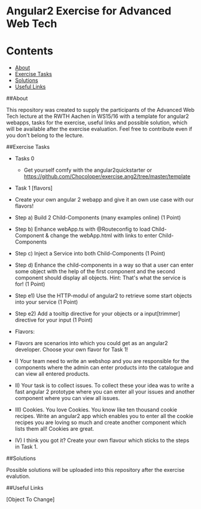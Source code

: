 # Angular2 Exercise for Advanced Web Tech

# Contents
* [About](#about)
* [Exercise Tasks](#exercise)
* [Solutions](#solutions)
* [Useful Links](#links)

##About

This repository was created to supply the participants of the Advanced Web Tech lecture at the RWTH Aachen in WS15/16 with a template for angular2 webapps, tasks for the exercise, useful links and possible solution, which will be available after the exercise evaluation. Feel free to contribute even if you don't belong to the lecture.

##Exercise Tasks

* Tasks 0
  *  Get yourself comfy with the angular2quickstarter or https://github.com/Chocoloper/exercise.ang2/tree/master/template

* Task 1 [flavors]
 * Create your own angular 2 webapp and give it an own use case with our flavors!
 * Step a) Build 2 Child-Components (many examples online) (1 Point)
 * Step b) Enhance webApp.ts with @Routeconfig to load Child-Component & change the webApp.html with links to enter Child-Components
 * Step c) Inject a Service into both Child-Components (1 Point)
 * Step d) Enhance the child-components in a way so that a user can enter some object with the help of the first component and the second component should display all objects. Hint: That's what the service is for! (1 Point)

 * Step e1) Use the HTTP-modul of angular2 to retrieve some start objects into your service (1 Point)
 * Step e2) Add a tooltip directive for your objects or a input[trimmer] directive for your input (1 Point)

* Flavors:
 * Flavors are scenarios into which you could get as an angular2 developer. Choose your own flavor for Task 1!
 * I)   Your team need to write an webshop and you are responsible for the components where the admin can enter products into the catalogue and can view all entered products.
 * II)  Your task is to collect issues. To collect these your idea was to write a fast angular 2 prototype where you can enter all your issues and another component where you can view all issues.
 * III) Cookies. You love Cookies. You know like ten thousand cookie recipes. Write an angular2 app which enables you to enter all the cookie recipes you are loving so much and create another component which lists them all! Cookies are great.
 * IV)  I think you got it? Create your own flavour which sticks to the steps in Task 1.

##Solutions

Possible solutions will be uploaded into this repository after the exercise evalution.

##Useful Links

[Object To Change]
